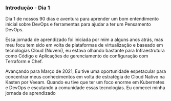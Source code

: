 ### Introdução - Dia 1

Dia 1 de nossos 90 dias e aventura para aprender um bom entendimento inicial sobre DevOps e ferramentas para ajudar a ter um Pensamento DevOps.

Essa jornada de aprendizado foi iniciada por mim a alguns anos atrás, mas meu focu tem sido em volta de plataformas de virtualização e baseado em tecnologias Cloud (Nuvem), eu estava olhando bastante para Infraestrutura como Código e Aplicações de gerenciamento de configuração com Terraform e Chef.

Avançando para Março de 2021, Eu tive uma oportunidade espetacular para concentrar meus conhecimentos em volta de estratégia de Cloud Nativo na Kasten por Veeam. Quando eu tive que ter um foco enorme em Kubernetes e DevOps e escutando a comunidade essas tecnologias. Eu comecei minha jornada de aprendizado